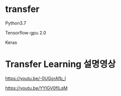 # transfer

Python3.7

Tensorflow-gpu 2.0

Keras

# Transfer Learning 설명영상
https://youtu.be/-0UGorAfb_I 

https://youtu.be/YYlGV0flLqM
